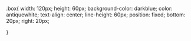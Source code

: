.box{
    width: 120px;
    height: 60px;
    background-color: darkblue;
    color: antiquewhite;
    text-align: center;
    line-height: 60px;
    position: fixed;
    bottom: 20px;
    right: 20px;
    
}
